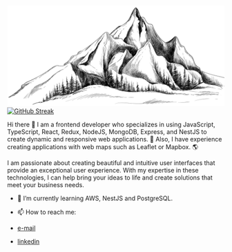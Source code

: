 ![mountain](./mountain_wide.jpg)
[![GitHub Streak](https://streak-stats.demolab.com/?user=EGNKupava)](https://git.io/streak-stats)

Hi there 👋 I am a frontend developer who specializes in using JavaScript, TypeScript, React, Redux, NodeJS, MongoDB, Express, and NestJS to create dynamic and responsive web applications. 🚀 Also, I have experience creating applications with web maps such as Leaflet or Mapbox. 🌎

I am passionate about creating beautiful and intuitive user interfaces that provide an exceptional user experience. With my expertise in these technologies, I can help bring your ideas to life and create solutions that meet your business needs.

- 🌱 I’m currently learning AWS, NestJS and PostgreSQL.

-  📫 How to reach me:
 - [e-mail](mailto:kupavaegn@gmail.com)
 - [linkedin](https://www.linkedin.com/in/kupavaegn/)
